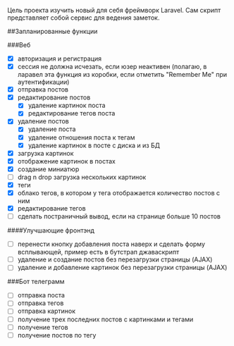 Цель проекта изучить новый для себя фреймворк Laravel. Сам скрипт представляет собой сервис для ведения заметок.

##Запланированные функции

###Веб

- [x] авторизация и регистрация
- [x] сессия не должна исчезать, если юзер неактивен (полагаю, в ларавел эта функция из коробки, если отметить "Remember Me" при аутентификации)
- [x] отправка постов   
- [x] редактирование постов
    - [x] удаление картинок поста
    - [x] редактирование тегов поста
- [x] удаление поcтов
    - [x] удаление поста
    - [x] удаление отношения поста к тегам
    - [x] удаление картинок в посте с диска и из БД
- [x] загрузка картинок
- [x] отображение картинок в постах
- [x] создание миниатюр
- [ ] drag n drop загрузка нескольких картинок
- [x] теги
- [x] облако тегов, в котором у тега отображается количество постов с ним
- [x] редактирование тегов
- [ ] сделать постраничный вывод, если на странице больше 10 постов

####Улучшающие фронтэнд

- [ ] перенести кнопку добавления поста наверх и сделать форму всплывающей, пример есть в бутстрап джаваскрипт
- [ ] удаление и создание постов без перезагрузки страницы (AJAX)
- [ ] удаление и добавление картинок без перезагрузки страницы (AJAX)

###Бот телеграмм

- [ ] отправка поста
- [ ] отправка тегов
- [ ] отправка картинок
- [ ] получение трех последних постов с картинками и тегами
- [ ] получение тегов
- [ ] получение постов по тегу
